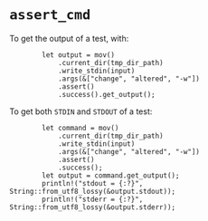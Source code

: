 # `assert_cmd`

To get the output of a test, with:

```
        let output = mov()
            .current_dir(tmp_dir_path)
            .write_stdin(input)
            .args(&["change", "altered", "-w"])
            .assert()
            .success().get_output();
```

To get both `STDIN` and `STDOUT` of a test:

```
        let command = mov()
            .current_dir(tmp_dir_path)
            .write_stdin(input)
            .args(&["change", "altered", "-w"])
            .assert()
            .success();
        let output = command.get_output();
        println!("stdout = {:?}", String::from_utf8_lossy(&output.stdout));
        println!("stderr = {:?}", String::from_utf8_lossy(&output.stderr));
```
